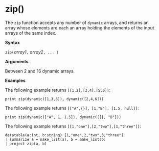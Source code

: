 # zip()

The `zip` function accepts any number of `dynamic` arrays, and returns an
array whose elements are each an array holding the elements of the input
arrays of the same index.

**Syntax**

`zip(`*array1*`,` *array2*`, ... )`

**Arguments**

Between 2 and 16 dynamic arrays.

**Examples**

The following example returns `[[1,2],[3,4],[5,6]]`:

```
print zip(dynamic([1,3,5]), dynamic([2,4,6]))
```

The following example returns `[["A",{}], [1,"B"], [1.5, null]]`:

```
print zip(dynamic(["A", 1, 1.5]), dynamic([{}, "B"]))
```

The following example returns `[[1,"one"],[2,"two"],[3,"three"]]`:

```
datatable(a:int, b:string) [1,"one",2,"two",3,"three"]
| summarize a = make_list(a), b = make_list(b)
| project zip(a, b)
```
